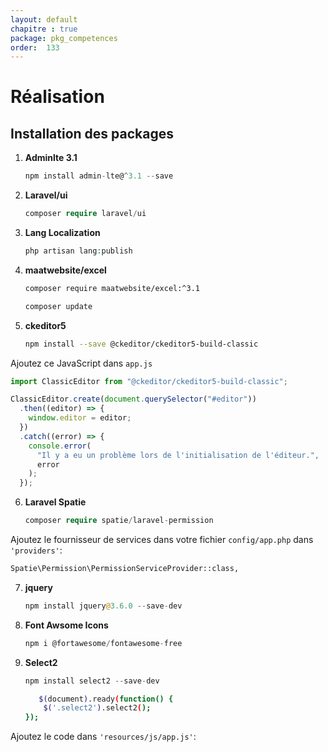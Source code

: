 ```yaml
---
layout: default
chapitre : true
package: pkg_competences
order:  133
---
```


# Réalisation 

## Installation des packages

1. **Adminlte 3.1**

   ```js
   npm install admin-lte@^3.1 --save
   ```

2. **Laravel/ui**

   ```php
   composer require laravel/ui
   ```

3. **Lang Localization**

   ```php
   php artisan lang:publish
   ```

4. **maatwebsite/excel**

   ```bash
   composer require maatwebsite/excel:^3.1
   ```

   ```bash
   composer update
   ```

5. **ckeditor5**

   ```bash
   npm install --save @ckeditor/ckeditor5-build-classic
   ```

Ajoutez ce JavaScript dans `app.js`

```js
import ClassicEditor from "@ckeditor/ckeditor5-build-classic";

ClassicEditor.create(document.querySelector("#editor"))
  .then((editor) => {
    window.editor = editor;
  })
  .catch((error) => {
    console.error(
      "Il y a eu un problème lors de l'initialisation de l'éditeur.",
      error
    );
  });
```

6. **Laravel Spatie**

   ```php
   composer require spatie/laravel-permission
   ```

Ajoutez le fournisseur de services dans votre fichier `config/app.php` dans `'providers'`:

```bash
Spatie\Permission\PermissionServiceProvider::class,
```

7. **jquery**

   ```php
   npm install jquery@3.6.0 --save-dev
   ```

8. **Font Awsome Icons**

   ```js
   npm i @fortawesome/fontawesome-free
   ```

9. **Select2**

   ```js
   npm install select2 --save-dev
   ```

   ```bash
      $(document).ready(function() {
       $('.select2').select2();
   });
   ```
Ajoutez le code dans `'resources/js/app.js'`: